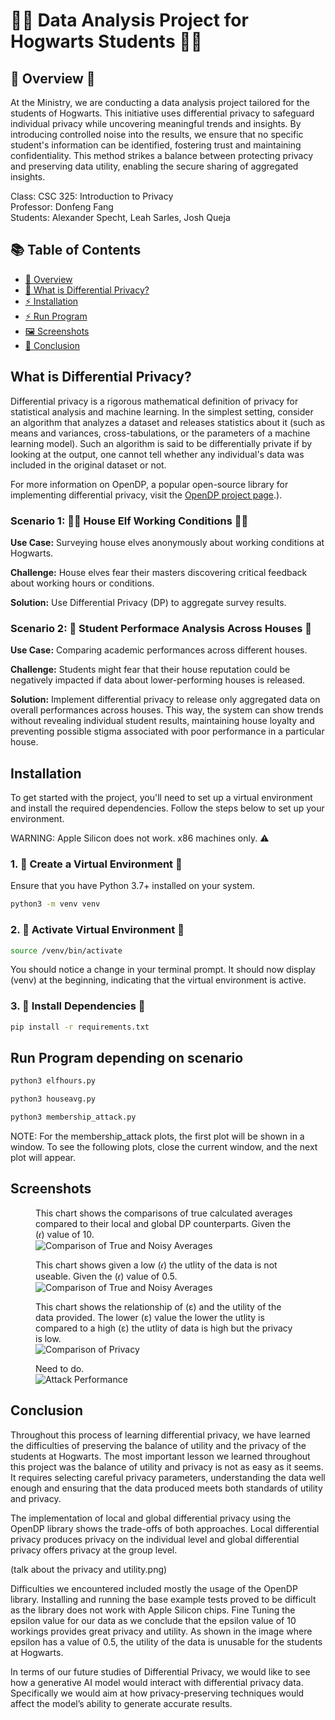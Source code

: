 # 🧙‍♀️ Data Analysis Project for Hogwarts Students 🧙‍♂️ 

## 🦉 Overview 🦉
At the Ministry, we are conducting a data analysis project tailored for the students of Hogwarts. This initiative uses differential privacy to safeguard individual privacy while uncovering meaningful trends and insights. By introducing controlled noise into the results, we ensure that no specific student's information can be identified, fostering trust and maintaining confidentiality. This method strikes a balance between protecting privacy and preserving data utility, enabling the secure sharing of aggregated insights.

Class: CSC 325: Introduction to Privacy  
Professor: Donfeng Fang  
Students: Alexander Specht, Leah Sarles, Josh Queja

## 📚 Table of Contents

- [🦉 Overview](#Overview)
- [🤔 What is Differential Privacy?](#what-is-differential-privacy)
- [⚡️ Installation](#installation)
- [⚡️ Run Program](#run-program-depending-on-scenario)
- [🖼️ Screenshots](#screenshots)
- [📜 Conclusion](#conclusion)

## What is Differential Privacy?

Differential privacy is a rigorous mathematical definition of privacy for statistical analysis and machine learning. In the simplest setting, consider an algorithm that analyzes a dataset and releases statistics about it (such as means and variances, cross-tabulations, or the parameters of a machine learning model). Such an algorithm is said to be differentially private if by looking at the output, one cannot tell whether any individual's data was included in the original dataset or not.

For more information on OpenDP, a popular open-source library for implementing differential privacy, visit the [OpenDP project page](https://opendp.org/about#:~:text=Differential%20privacy%20is%20a%20rigorous,of%20a%20machine%20learning%20model).).

### Scenario 1: 🧝‍♂️ House Elf Working Conditions 🧝‍♀️

**Use Case:** Surveying house elves anonymously about working conditions at Hogwarts.  

**Challenge:** House elves fear their masters discovering critical feedback about working hours or conditions.  

**Solution:** Use Differential Privacy (DP) to aggregate survey results.  

### Scenario 2: 🦁 Student Performace Analysis Across Houses 🐍

**Use Case:** Comparing academic performances across different houses.  

**Challenge:** Students might fear that their house reputation could be negatively impacted if data about lower-performing houses is released.  

**Solution:** Implement differential privacy to release only aggregated data on overall performances across houses. This way, the system can show trends without revealing individual student results, maintaining house loyalty and preventing possible stigma associated with poor performance in a particular house.  


## Installation 

To get started with the project, you'll need to set up a virtual environment and install the
required dependencies. Follow the steps below to set up your environment.

WARNING: Apple Silicon does not work. x86 machines only. ⚠️

### 1. 🧪 Create a Virtual Environment 🧪

Ensure that you have Python 3.7+ installed on your system.
```bash
python3 -m venv venv
```

### 2. 🔮 Activate Virtual Environment 🔮

```bash
source /venv/bin/activate
```
You should notice a change in your terminal prompt. It should now display (venv) at the beginning, indicating that the virtual environment is active.

### 3. 📜 Install Dependencies 📜
```bash
pip install -r requirements.txt
```

## Run Program depending on scenario
```bash
python3 elfhours.py
```
```bash
python3 houseavg.py
```
```bash
python3 membership_attack.py
```
NOTE: For the membership_attack plots, the first plot will be shown in a window. To see the following plots, close the current window, and the next plot will appear.


## Screenshots
<figure>
  <figcaption>This chart shows the comparisons of true calculated averages compared to their local and global DP counterparts. Given the (𝜖) value of 10.</figcaption>
  <img src="images/comparisonNoisy.png" alt="Comparison of True and Noisy Averages">
</figure>

<figure>
  <figcaption>This chart shows given a low (𝜖) the utlity of the data is not useable. Given the (𝜖) value of 0.5. </figcaption>
  <img src="images/lowEpsilon.png" alt="Comparison of True and Noisy Averages">
</figure>

<figure>
  <figcaption> 
    This chart shows the relationship of (ε) and the utility of the data provided. The lower (ε) value
    the lower the utlity is compared to a high (ε) the utlity of data is high but the privacy is low.
  </figcaption>
  <img src="images/privacyTradeoff.png" alt="Comparison of Privacy">
</figure>

<figure>
  <figcaption>Need to do.</figcaption>
  <img src="images/attackPerformance.png" alt="Attack Performance">
</figure>

## Conclusion

Throughout this process of learning differential privacy, we have learned the difficulties of preserving the balance of utility and the privacy of the students at Hogwarts. The most important  lesson we learned throughout this project was the balance of utility and privacy is not as easy as it seems. It requires selecting careful privacy parameters, understanding the data well enough and ensuring that the data produced meets both standards of utility and privacy.

The implementation of local and global differential privacy using the OpenDP library shows the trade-offs of both approaches. Local differential privacy produces privacy on the individual level and global differential privacy offers privacy at the group level. 

(talk about the privacy and utility.png)

Difficulties we encountered included mostly the usage of the OpenDP library. Installing and running the base example tests proved to be difficult as the library does not work with Apple Silicon chips. Fine Tuning the epsilon value for our data as we conclude that the epsilon value of 10 workings provides great privacy and utility. As shown in the image where epsilon has a value of 0.5, the utility of the data is unusable for the students at Hogwarts.

In terms of our future studies of Differential Privacy, we would like to see how a generative AI model would interact with differential privacy data. Specifically we would aim at how privacy-preserving techniques would affect the model’s ability to generate accurate results.
